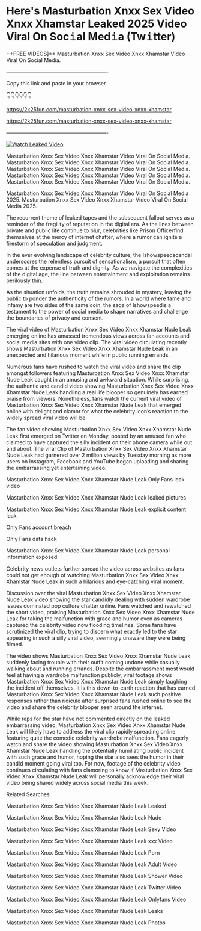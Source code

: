 # Here's Masturbation Xnxx Sex Video Xnxx Xhamstar Leaked 2025 Video Viral On Soc𝚒al Med𝚒a (Tw𝚒tter)

++FREE VIDEOS]** Masturbation Xnxx Sex Video Xnxx Xhamstar Video Viral On Social Media.

———————————————————-

Copy this link and paste in your browser.

👇👇👇👇👇👇

https://2k25fun.com/masturbation-xnxx-sex-video-xnxx-xhamstar

https://2k25fun.com/masturbation-xnxx-sex-video-xnxx-xhamstar

———————————————————-

[![Watch Leaked Video](https://miro.medium.com/v2/resize:fit:828/format:webp/1*cilzJN44JGOrTw9NJCrNHA.gif "Watch Leaked Video")](https://2k25fun.com/masturbation-xnxx-sex-video-xnxx-xhamstar)

Masturbation Xnxx Sex Video Xnxx Xhamstar Video Viral On Social Media. Masturbation Xnxx Sex Video Xnxx Xhamstar Video Viral On Social Media. Masturbation Xnxx Sex Video Xnxx Xhamstar Video Viral On Social Media. Masturbation Xnxx Sex Video Xnxx Xhamstar Video Viral On Social Media. Masturbation Xnxx Sex Video Xnxx Xhamstar Video Viral On Social Media.

Masturbation Xnxx Sex Video Xnxx Xhamstar Video Viral On Social Media 2025. Masturbation Xnxx Sex Video Xnxx Xhamstar Video Viral On Social Media 2025.

The recurrent theme of leaked tapes and the subsequent fallout serves as a reminder of the fragility of reputation in the digital era. As the lines between private and public life continue to blur, celebrities like Prison Officerfind themselves at the mercy of internet chatter, where a rumor can ignite a firestorm of speculation and judgment.

In the ever evolving landscape of celebrity culture, the Ishowspeedscandal underscores the relentless pursuit of sensationalism, a pursuit that often comes at the expense of truth and dignity. As we navigate the complexities of the digital age, the line between entertainment and exploitation remains perilously thin.

As the situation unfolds, the truth remains shrouded in mystery, leaving the public to ponder the authenticity of the rumors. In a world where fame and infamy are two sides of the same coin, the saga of Ishowspeedis a testament to the power of social media to shape narratives and challenge the boundaries of privacy and consent.

The viral video of Masturbation Xnxx Sex Video Xnxx Xhamstar Nude Leak emerging online has amassed tremendous views across fan accounts and social media sites with one video clip. The viral video circulating recently shows Masturbation Xnxx Sex Video Xnxx Xhamstar Nude Leak in an unexpected and hilarious moment while in public running errands.

Numerous fans have rushed to watch the viral video and share the clip amongst followers featuring Masturbation Xnxx Sex Video Xnxx Xhamstar Nude Leak caught in an amusing and awkward situation. While surprising, the authentic and candid video showing Masturbation Xnxx Sex Video Xnxx Xhamstar Nude Leak handling a real life blooper so genuinely has earned praise from viewers. Nonetheless, fans watch the current viral video of Masturbation Xnxx Sex Video Xnxx Xhamstar Nude Leak that emerged online with delight and clamor for what the celebrity icon’s reaction to the widely spread viral video will be.

The fan video showing Masturbation Xnxx Sex Video Xnxx Xhamstar Nude Leak first emerged on Twitter on Monday, posted by an amused fan who claimed to have captured the silly incident on their phone camera while out and about. The viral Clip of Masturbation Xnxx Sex Video Xnxx Xhamstar Nude Leak had garnered over 2 million views by Tuesday morning as more users on Instagram, Facebook and YouTube began uploading and sharing the embarrassing yet entertaining video.

Masturbation Xnxx Sex Video Xnxx Xhamstar Nude Leak Only Fans leak video

Masturbation Xnxx Sex Video Xnxx Xhamstar Nude Leak leaked pictures

Masturbation Xnxx Sex Video Xnxx Xhamstar Nude Leak explicit content leak

Only Fans account breach

Only Fans data hack

Masturbation Xnxx Sex Video Xnxx Xhamstar Nude Leak personal information exposed

Celebrity news outlets further spread the video across websites as fans could not get enough of watching Masturbation Xnxx Sex Video Xnxx Xhamstar Nude Leak in such a hilarious and eye-catching viral moment.

Discussion over the viral Masturbation Xnxx Sex Video Xnxx Xhamstar Nude Leak video showing the star candidly dealing with sudden wardrobe issues dominated pop culture chatter online. Fans watched and rewatched the short video, praising Masturbation Xnxx Sex Video Xnxx Xhamstar Nude Leak for taking the malfunction with grace and humor even as cameras captured the celebrity video now flooding timelines. Some fans have scrutinized the viral clip, trying to discern what exactly led to the star appearing in such a silly viral video, seemingly unaware they were being filmed.

The video shows Masturbation Xnxx Sex Video Xnxx Xhamstar Nude Leak suddenly facing trouble with their outfit coming undone while casually walking about and running errands. Despite the embarrassment most would feel at having a wardrobe malfunction publicly, viral footage shows Masturbation Xnxx Sex Video Xnxx Xhamstar Nude Leak simply laughing the incident off themselves. It is this down-to-earth reaction that has earned Masturbation Xnxx Sex Video Xnxx Xhamstar Nude Leak such positive responses rather than ridicule after surprised fans rushed online to see the video and share the celebrity blooper seen around the internet.

While reps for the star have not commented directly on the leaked embarrassing video, Masturbation Xnxx Sex Video Xnxx Xhamstar Nude Leak will likely have to address the viral clip rapidly spreading online featuring quite the comedic celebrity wardrobe malfunction. Fans eagerly watch and share the video showing Masturbation Xnxx Sex Video Xnxx Xhamstar Nude Leak handling the potentially humiliating public incident with such grace and humor, hoping the star also sees the humor in their candid moment going viral too. For now, footage of the celebrity video continues circulating with fans clamoring to know if Masturbation Xnxx Sex Video Xnxx Xhamstar Nude Leak will personally acknowledge their viral video being shared widely across social media this week.

Related Searches

Masturbation Xnxx Sex Video Xnxx Xhamstar Nude Leak Leaked

Masturbation Xnxx Sex Video Xnxx Xhamstar Nude Leak Nude

Masturbation Xnxx Sex Video Xnxx Xhamstar Nude Leak Sexy Video

Masturbation Xnxx Sex Video Xnxx Xhamstar Nude Leak xxx Video

Masturbation Xnxx Sex Video Xnxx Xhamstar Nude Leak Porn

Masturbation Xnxx Sex Video Xnxx Xhamstar Nude Leak Adult Video

Masturbation Xnxx Sex Video Xnxx Xhamstar Nude Leak Shower Video

Masturbation Xnxx Sex Video Xnxx Xhamstar Nude Leak Twitter Video

Masturbation Xnxx Sex Video Xnxx Xhamstar Nude Leak Onlyfans Video

Masturbation Xnxx Sex Video Xnxx Xhamstar Nude Leak Leaks

Masturbation Xnxx Sex Video Xnxx Xhamstar Nude Leak Photos